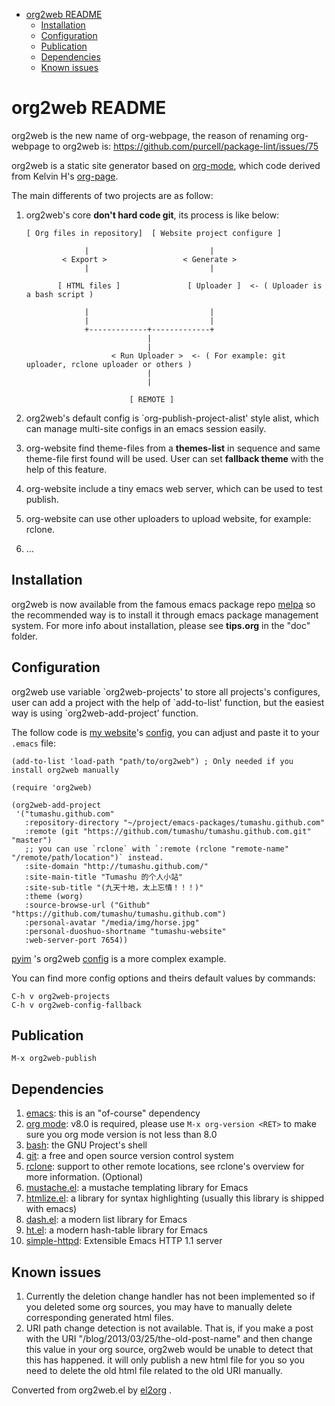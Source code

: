 - [org2web README](#org697befd)
  - [Installation](#orgdc8ac05)
  - [Configuration](#org317e73f)
  - [Publication](#orgfce7a55)
  - [Dependencies](#orgbe671e3)
  - [Known issues](#org60e1ee1)


<a id="org697befd"></a>

# org2web README

org2web is the new name of org-webpage, the reason of renaming org-webpage to org2web is: <https://github.com/purcell/package-lint/issues/75>

org2web is a static site generator based on [org-mode](http://orgmode.org/), which code derived from Kelvin H's [org-page](https://github.com/kelvinh/org-page).

The main differents of two projects are as follow:

1.  org2web's core **don't hard code git**, its process is like below:


        [ Org files in repository]  [ Website project configure ]

                     |                           |
                < Export >                 < Generate >
                     |                           |

               [ HTML files ]               [ Uploader ]  <- ( Uploader is a bash script )

                     |                           |
                     |                           |
                     +-------------+-------------+
                                   |
                                   |
                           < Run Uploader >  <- ( For example: git uploader, rclone uploader or others )
                                   |
                                   |

                               [ REMOTE ]

2.  org2web's default config is \`org-publish-project-alist' style alist, which can manage multi-site configs in an emacs session easily.
3.  org-website find theme-files from a **themes-list** in sequence and same theme-file first found will be used. User can set **fallback theme** with the help of this feature.
4.  org-website include a tiny emacs web server, which can be used to test publish.
5.  org-website can use other uploaders to upload website, for example: rclone.
6.  &#x2026;


<a id="orgdc8ac05"></a>

## Installation

org2web is now available from the famous emacs package repo [melpa](http://melpa.milkbox.net/) so the recommended way is to install it through emacs package management system. For more info about installation, please see **tips.org** in the "doc" folder.


<a id="org317e73f"></a>

## Configuration

org2web use variable \`org2web-projects' to store all projects's configures, user can add a project with the help of \`add-to-list' function, but the easiest way is using \`org2web-add-project' function.

The follow code is [my website](http://tumashu.github.com)'s [config](https://github.com/tumashu/tumashu.github.com/blob/source/eh-website.el), you can adjust and paste it to your `.emacs` file:

    (add-to-list 'load-path "path/to/org2web") ; Only needed if you install org2web manually

    (require 'org2web)

    (org2web-add-project
     '("tumashu.github.com"
       :repository-directory "~/project/emacs-packages/tumashu.github.com"
       :remote (git "https://github.com/tumashu/tumashu.github.com.git" "master")
       ;; you can use `rclone` with `:remote (rclone "remote-name" "/remote/path/location")` instead.
       :site-domain "http://tumashu.github.com/"
       :site-main-title "Tumashu 的个人小站"
       :site-sub-title "(九天十地，太上忘情！！！)"
       :theme (worg)
       :source-browse-url ("Github" "https://github.com/tumashu/tumashu.github.com")
       :personal-avatar "/media/img/horse.jpg"
       :personal-duoshuo-shortname "tumashu-website"
       :web-server-port 7654))

[pyim](https://github.com/tumashu/pyim) 's org2web [config](https://github.com/tumashu/pyim/blob/master/pyim-devtools.el) is a more complex example.

You can find more config options and theirs default values by commands:

    C-h v org2web-projects
    C-h v org2web-config-fallback


<a id="orgfce7a55"></a>

## Publication

    M-x org2web-publish


<a id="orgbe671e3"></a>

## Dependencies

1.  [emacs](http://www.gnu.org/software/emacs/): this is an "of-course" dependency
2.  [org mode](http://orgmode.org/): v8.0 is required, please use `M-x org-version <RET>` to make sure you org mode version is not less than 8.0
3.  [bash](http://www.gnu.org/software/bash/): the GNU Project's shell
4.  [git](http://git-scm.com): a free and open source version control system
5.  [rclone](http://rclone.org/downloads/): support to other remote locations, see rclone's overview for more information. (Optional)
6.  [mustache.el](https://github.com/Wilfred/mustache.el): a mustache templating library for Emacs
7.  [htmlize.el](http://fly.srk.fer.hr/~hniksic/emacs/htmlize.el.cgi): a library for syntax highlighting (usually this library is shipped with emacs)
8.  [dash.el](https://github.com/magnars/dash.el): a modern list library for Emacs
9.  [ht.el](https://github.com/Wilfred/ht.el): a modern hash-table library for Emacs
10. [simple-httpd](https://github.com/skeeto/emacs-web-server): Extensible Emacs HTTP 1.1 server


<a id="org60e1ee1"></a>

## Known issues

1.  Currently the deletion change handler has not been implemented so if you deleted some org sources, you may have to manually delete corresponding generated html files.
2.  URI path change detection is not available. That is, if you make a post with the URI "/blog/2013/03/25/the-old-post-name" and then change this value in your org source, org2web would be unable to detect that this has happened. it will only publish a new html file for you so you need to delete the old html file related to the old URI manually.


Converted from org2web.el by [el2org](https://github.com/tumashu/el2org) .